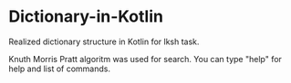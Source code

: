 # Dictionary-in-Kotlin
Realized dictionary structure in Kotlin for lksh task.

Knuth Morris Pratt algoritm was used for search.
You can type "help" for help and list of commands.
